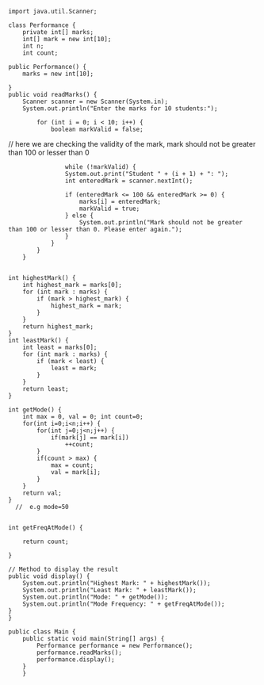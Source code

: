     import java.util.Scanner;
    
    class Performance {
        private int[] marks;
        int[] mark = new int[10];
        int n;
        int count;

    public Performance() {
        marks = new int[10];

    }
    public void readMarks() {
        Scanner scanner = new Scanner(System.in);
        System.out.println("Enter the marks for 10 students:");

            for (int i = 0; i < 10; i++) {
                boolean markValid = false;
// here we are checking the validity of the mark, mark should not be greater than 100 or lesser than 0
               
                    while (!markValid) {
                    System.out.print("Student " + (i + 1) + ": ");
                    int enteredMark = scanner.nextInt();

                    if (enteredMark <= 100 && enteredMark >= 0) {
                        marks[i] = enteredMark;
                        markValid = true;
                    } else {
                        System.out.println("Mark should not be greater than 100 or lesser than 0. Please enter again.");
                    }
                }
            }
        }


    int highestMark() {
        int highest_mark = marks[0];
        for (int mark : marks) {
            if (mark > highest_mark) {
                highest_mark = mark;
            }
        }
        return highest_mark;
    }
    int leastMark() {
        int least = marks[0];
        for (int mark : marks) {
            if (mark < least) {
                least = mark;
            }
        }
        return least;
    }

    int getMode() {
        int max = 0, val = 0; int count=0;
        for(int i=0;i<n;i++) {
            for(int j=0;j<n;j++) {
                if(mark[j] == mark[i])
                    ++count;
            }
            if(count > max) {
                max = count;
                val = mark[i];
            }
        }
        return val;
    }
      //  e.g mode=50


    int getFreqAtMode() {

        return count;

    }

    // Method to display the result
    public void display() {
        System.out.println("Highest Mark: " + highestMark());
        System.out.println("Least Mark: " + leastMark());
        System.out.println("Mode: " + getMode());
        System.out.println("Mode Frequency: " + getFreqAtMode());
    }
    }

    public class Main {
        public static void main(String[] args) {
            Performance performance = new Performance();
            performance.readMarks();
            performance.display();
        }
        }
